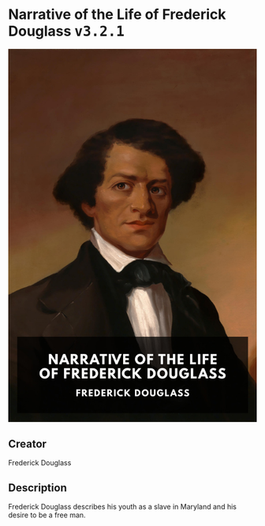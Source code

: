 
# Narrative of the Life of Frederick Douglass <kbd>v3.2.1</kbd>

<center>
  <img src="./cover-1024.jpg"/>
</center>

## Creator
Frederick Douglass

## Description
Frederick Douglass describes his youth as a slave in Maryland and his desire to be a free man.
